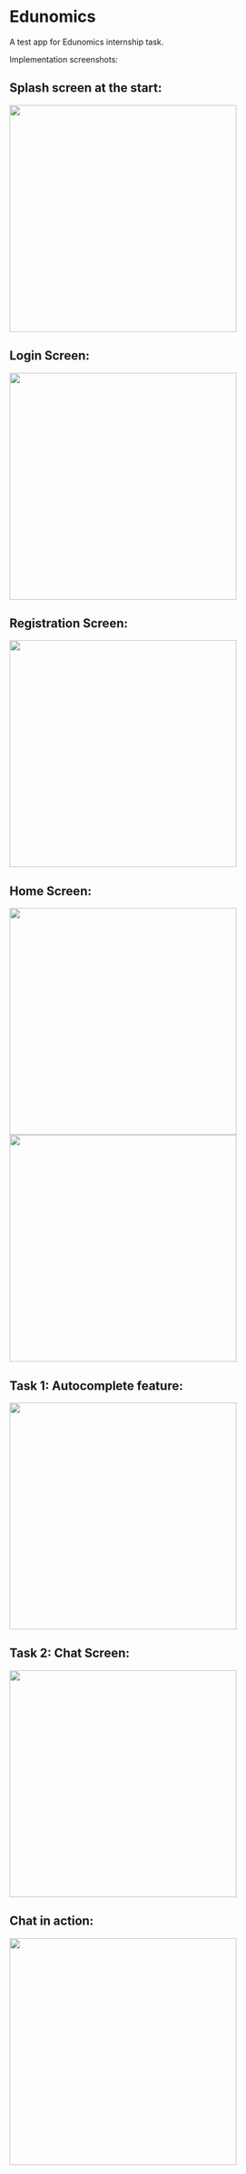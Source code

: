 # Edunomics
A test app for Edunomics internship task.

Implementation screenshots:

<h2>Splash screen at the start:</h2>
<img src = "https://i.ibb.co/Dp6Xgj9/Screenshot-20200522-110646.png" height="400px"/>
<h2>Login Screen:</h2>
<img src = "https://i.ibb.co/Tvq1hMs/Screenshot-20200522-110657.png" height="400px"/>
<h2>Registration Screen:</h2>
<img src = "https://i.ibb.co/1bNBGFT/Screenshot-20200522-110704.png" height="400px"/>
<h2>Home Screen:</h2>
<img src = "https://i.ibb.co/XWD4M6w/Screenshot-20200522-110715.png" height="400px"/>
<img src = "https://i.ibb.co/X4gsQrs/Screenshot-20200522-110718.png" height="400px"/>
<h2>Task 1: Autocomplete feature:</h2>
<img src = "https://i.ibb.co/MDvGYrM/Screenshot-20200522-110729.png" height="400px"/>
<h2>Task 2: Chat Screen:</h2>
<img src = "https://i.ibb.co/Nsk2FD4/Screenshot-20200522-113339.png" height="400px"/>
<h2>Chat in action:</h2>
<img src = "https://i.ibb.co/5LKnn3m/Screenshot-20200522-113217.png" height="400px"/>
